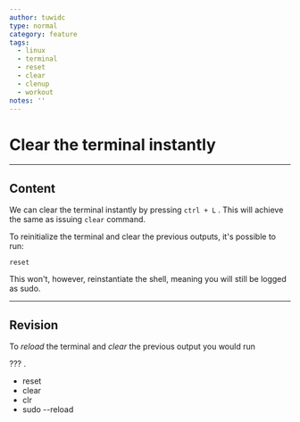 ```yaml
---
author: tuwidc
type: normal
category: feature
tags:
  - linux
  - terminal
  - reset
  - clear
  - clenup
  - workout
notes: ''
---
```


# Clear the terminal instantly


---

## Content

We can clear the terminal instantly by pressing `ctrl + L` . This will achieve the same as issuing `clear` command.

To reinitialize the terminal and clear the previous outputs, it's possible to run: 

```plain-text
reset
```

This won't, however, reinstantiate the shell, meaning you will still be logged as sudo.


---

## Revision

To *reload* the terminal and *clear* the previous output you would run 

??? .

- reset
- clear
- clr
- sudo --reload
